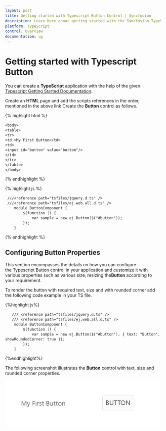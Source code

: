 ```yaml
---
layout: post
title: Getting started with Typescript Button Control | Syncfusion
description: Learn here about getting started with the Syncfusion TypeScript Button control, its elements, and more.
platform: TypeScript
control: Overview
documentation: ug
---
```


# Getting started with Typescript Button

You can create a **TypeScript** application with the help of the given [Typescript Getting Started Documentation](https://help.syncfusion.com/js/typescript).

Create an **HTML** page and add the scripts references in the order, mentioned in the above link Create the **Button** control as follows.

{% highlight html %}

    <body>
    <table>
    <tr>
    <td >My First Button</td>
    <td>
    <input id="button" value="button"/>
    </td>
    </tr>
    </table> 
    </body>


{% endhighlight %}


{% highlight js %}

     ///<reference path="tsfiles/jquery.d.ts" />
     ///<reference path="tsfiles/ej.web.all.d.ts" />
        module ButtonComponent {
            $(function () {
                var sample = new ej.Button($("#button"));
            });
        }

{% endhighlight %}

## Configuring Button Properties

This section encompasses the details on how you can configure the Typescript Button control in your application and customize it with various properties such as various size, resizing the**Button** according to your requirement.

To render the button with required text, size and with rounded corner add the following code example in your TS file.


{%highlight js%}
 
       /// <reference path="tsfiles/jquery.d.ts" />
       /// <reference path="tsfiles/ej.web.all.d.ts" />
        module ButtonComponent {
            $(function () {
                var sample = new ej.Button($("#button"), { text: "Button", showRoundedCorner: true });
            });
        }

{%endhighlight%}


The following screenshot illustrates the **Button** control with text, size and rounded corner properties.



![Button Control in TypeScript](getting-started_images/Getting-Started_img1.JPG)

